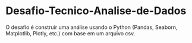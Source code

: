# Desafio-Tecnico-Analise-de-Dados
O desafio é construir uma análise usando o Python (Pandas, Seaborn, Matplotlib, Plotly, etc.) com base em um arquivo csv.
